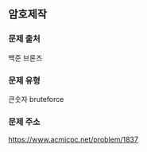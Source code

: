 ## 암호제작

### 문제 출처

백준 브론즈

### 문제 유형

큰숫자 bruteforce

### 문제 주소

https://www.acmicpc.net/problem/1837
